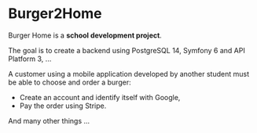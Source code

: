# Burger2Home


Burger Home is a **school development project**.


The goal is to create a backend using PostgreSQL 14, Symfony 6 and API Platform 3, ...

A customer using a mobile application developed by another student must be able to choose and order a burger:
* Create an account and identify itself with Google,
* Pay the order using Stripe.


And many other things ...
